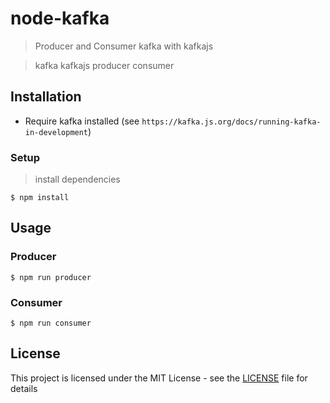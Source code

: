 # node-kafka
> Producer and Consumer kafka with kafkajs

> kafka kafkajs producer consumer

## Installation

- Require kafka installed (see `https://kafka.js.org/docs/running-kafka-in-development`)

### Setup

> install dependencies

```shell
$ npm install
```

## Usage

### Producer

```shell
$ npm run producer
```

### Consumer

```shell
$ npm run consumer
```

## License

This project is licensed under the MIT License - see the [LICENSE](LICENSE) file for details